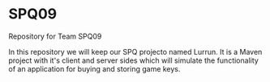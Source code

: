 # SPQ09
Repository for Team SPQ09

In this repository we will keep our SPQ projecto named Lurrun. It is a Maven project with it's client and server sides which will simulate the functionality of an application for buying and storing game keys.
